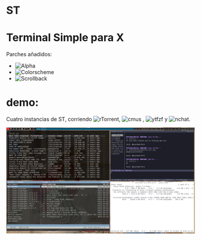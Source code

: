 # ST
Terminal Simple para X
=======================
Parches añadidos:
- ![Alpha](https://st.suckless.org/patches/alpha/)
- ![Colorscheme](https://st.suckless.org/patches/colorschemes/)
- ![Scrollback](https://st.suckless.org/patches/scrollback/)

# demo:

Cuatro instancias de ST, corriendo ![rTorrent](https://github.com/jesec/rtorrent), ![cmus](https://cmus.github.io) , ![ytfzf](https://github.com/pystardust/ytfzf) y ![nchat](https://github.com/d99kris/nchat).


![s-t](https://github.com/josuemosqueira/st/blob/main/2024-04-09-095508_1920x1080_scrot.png)
